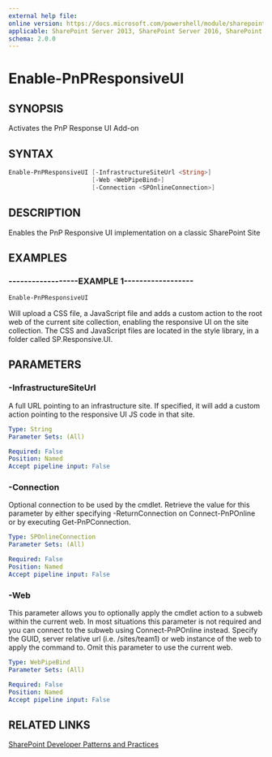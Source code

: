 ```yaml
---
external help file:
online version: https://docs.microsoft.com/powershell/module/sharepoint-pnp/enable-pnpresponsiveui
applicable: SharePoint Server 2013, SharePoint Server 2016, SharePoint Server 2019, SharePoint Online
schema: 2.0.0
---
```

# Enable-PnPResponsiveUI

## SYNOPSIS
Activates the PnP Response UI Add-on

## SYNTAX 

```powershell
Enable-PnPResponsiveUI [-InfrastructureSiteUrl <String>]
                       [-Web <WebPipeBind>]
                       [-Connection <SPOnlineConnection>]
```

## DESCRIPTION
Enables the PnP Responsive UI implementation on a classic SharePoint Site

## EXAMPLES

### ------------------EXAMPLE 1------------------
```powershell
Enable-PnPResponsiveUI
```

Will upload a CSS file, a JavaScript file and adds a custom action to the root web of the current site collection, enabling the responsive UI on the site collection. The CSS and JavaScript files are located in the style library, in a folder called SP.Responsive.UI.

## PARAMETERS

### -InfrastructureSiteUrl
A full URL pointing to an infrastructure site. If specified, it will add a custom action pointing to the responsive UI JS code in that site.

```yaml
Type: String
Parameter Sets: (All)

Required: False
Position: Named
Accept pipeline input: False
```

### -Connection
Optional connection to be used by the cmdlet. Retrieve the value for this parameter by either specifying -ReturnConnection on Connect-PnPOnline or by executing Get-PnPConnection.

```yaml
Type: SPOnlineConnection
Parameter Sets: (All)

Required: False
Position: Named
Accept pipeline input: False
```

### -Web
This parameter allows you to optionally apply the cmdlet action to a subweb within the current web. In most situations this parameter is not required and you can connect to the subweb using Connect-PnPOnline instead. Specify the GUID, server relative url (i.e. /sites/team1) or web instance of the web to apply the command to. Omit this parameter to use the current web.

```yaml
Type: WebPipeBind
Parameter Sets: (All)

Required: False
Position: Named
Accept pipeline input: False
```

## RELATED LINKS

[SharePoint Developer Patterns and Practices](https://aka.ms/sppnp)